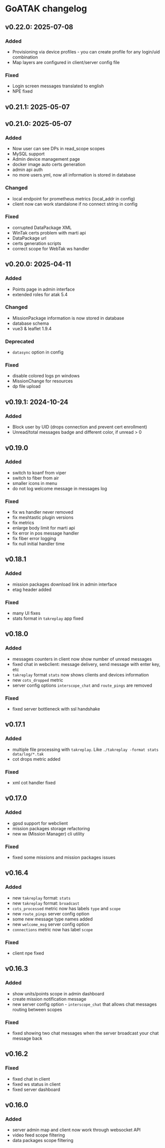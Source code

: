 # GoATAK changelog

## v0.22.0: 2025-07-08
### Added
* Provisioning via device profiles - you can create profile for any login/uid combination
* Map layers are configured in client/server config file
### Fixed
* Login screen messages translated to english
* NPE fixed

## v0.21.1: 2025-05-07

## v0.21.0: 2025-05-07
### Added
* Now user can see DPs in read_scope scopes
* MySQL support
* Admin device management page
* docker image auto certs generation
* admin api auth
* no more users.yml, now all information is stored in database
### Changed
* local endpoint for prometheus metrics (local_addr in config)
* client now can work standalone if no connect string in config
### Fixed
* corrupted DataPackage XML
* WinTak certs problem with marti api
* DataPackage url
* certs generation scripts
* correct scope for WebTak ws handler

## v0.20.0: 2025-04-11
### Added
* Points page in admin interface
* extended roles for atak 5.4
### Changed
* MissionPackage information is now stored in database
* database schema
* vue3 & leaflet 1.9.4
### Deprecated
* `datasync` option in config
### Fixed
* disable colored logs pn windows
* MissionChange for resources
* dp file upload

## v0.19.1: 2024-10-24
### Added
* Block user by UID (drops connection and prevent cert enrollment)
* Unread/total messages badge and different color, if unread > 0

## v0.19.0
### Added
* switch to koanf from viper
* switch to fiber from air
* smaller icons in menu
* do not log welcome message in messages log

### Fixed
* fix ws handler never removed
* fix meshtastic plugin versions
* fix metrics
* enlarge body limit for marti api
* fix error in pos message handler
* fix fiber error logging
* fix null initial handler time

## v0.18.1
### Added
* mission packages download link in admin interface
* etag header added
### Fixed
* many UI fixes
* stats format in `takreplay` app fixed

## v0.18.0
### Added
* messages counters in client now show number of unread messages
* fixed chat in webclient: message delivery, send message with enter key, etc
* `takreplay` format `stats` now shows clients and devices information
* new `cots_dropped` metric
* server config options `interscope_chat` and `route_pings` are removed
### Fixed
* fixed server bottleneck with ssl handshake

## v0.17.1
### Added
* multiple file processing with `takreplay`. Like `./takreplay -format stats data/log/*.tak`
* cot drops metric added
### Fixed
* xml cot handler fixed

## v0.17.0
### Added
* gpsd support for webclient
* mission packages storage refactoring
* new `mm` (Mission Manager) cli utility
### Fixed
* fixed some missions and mission packages issues

## v0.16.4
### Added
* new `takreplay` format: `stats`
* new `takreplay` format: `broadcast`
* `cots_processed` metric now has labels `type` and `scope`
* new `route_pings` server config option
* some new message type names added
* new `welcome_msg` server config option
* `connections` metric now has label `scope`
### Fixed
* client npe fixed

## v0.16.3
### Added
* show units/points scope in admin dashboard
* create mission notification message
* new server config option - `interscope_chat` that allows chat messages routing between scopes
### Fixed
* fixed showing two chat messages when the server broadcast your chat message back

## v0.16.2
### Fixed
* fixed chat in client
* fixed ws status in client
* fixed server dashboard

## v0.16.0
### Added
* server admin map and client now work through websocket API
* video feed scope filtering
* data packages scope filtering